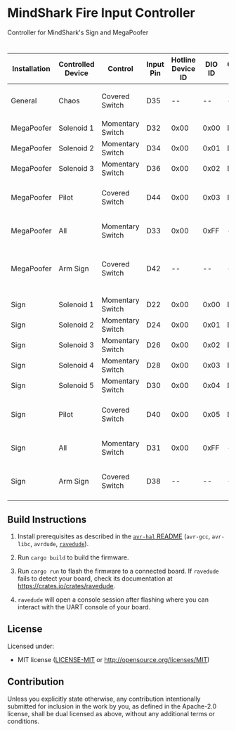 MindShark Fire Input Controller
========

Controller for MindShark's Sign and MegaPoofer
# 

| Installation | Controlled Device | Control          | Input Pin | Hotline Device ID | DIO ID | Output Pin | Relay Input/Output | Notes                                    |
|--------------|-------------------|------------------|-----------|-------------------|--------|------------|--------------------|------------------------------------------|
|              |                   |                  |           |                   |        |            |                    |                                          |
| General      | Chaos             | Covered Switch   | D35       | --                | --     | --         | --                 | Activate Chaos Input Mode                |
|              |                   |                  |           |                   |        |            |                    |                                          |
| MegaPoofer   | Solenoid 1        | Momentary Switch | D32       | 0x00              | 0x00   | D22        | 1                  |                                          |
| MegaPoofer   | Solenoid 2        | Momentary Switch | D34       | 0x00              | 0x01   | D24        | 2                  |                                          |
| MegaPoofer   | Solenoid 3        | Momentary Switch | D36       | 0x00              | 0x02   | D26        | 3                  |                                          |
| MegaPoofer   | Pilot             | Covered Switch   | D44       | 0x00              | 0x03   | D28        | 4                  | Pilot solenoid and glowflys              |
| MegaPoofer   | All               | Momentary Switch | D33       | 0x00              | 0xFF   | --         | --                 | Set all solenoid states                  |
| MegaPoofer   | Arm Sign          | Covered Switch   | D42       | --                | --     | --         | --                 | Enable Sending of Commands to MegaPoofer |
|              |                   |                  |           |                   |        |            |                    |                                          |
| Sign         | Solenoid 1        | Momentary Switch | D22       | 0x00              | 0x00   | D22        | 1                  |                                          |
| Sign         | Solenoid 2        | Momentary Switch | D24       | 0x00              | 0x01   | D24        | 2                  |                                          |
| Sign         | Solenoid 3        | Momentary Switch | D26       | 0x00              | 0x02   | D26        | 3                  |                                          |
| Sign         | Solenoid 4        | Momentary Switch | D28       | 0x00              | 0x03   | D28        | 4                  |                                          |
| Sign         | Solenoid 5        | Momentary Switch | D30       | 0x00              | 0x04   | D30        | 5                  |                                          |
| Sign         | Pilot             | Covered Switch   | D40       | 0x00              | 0x05   | D22        | 6                  | Pilot solenoid and glowflys              |
| Sign         | All               | Momentary Switch | D31       | 0x00              | 0xFF   | --         | --                 | Set all solenoid states                  |
| Sign         | Arm Sign          | Covered Switch   | D38       | --                | --     | --         | --                 | Enable Sending of Commands to Sign       |


## Build Instructions
1. Install prerequisites as described in the [`avr-hal` README] (`avr-gcc`, `avr-libc`, `avrdude`, [`ravedude`]).

2. Run `cargo build` to build the firmware.

3. Run `cargo run` to flash the firmware to a connected board.  If `ravedude`
   fails to detect your board, check its documentation at
   <https://crates.io/crates/ravedude>.

4. `ravedude` will open a console session after flashing where you can interact
   with the UART console of your board.

[`avr-hal` README]: https://github.com/Rahix/avr-hal#readme
[`ravedude`]: https://crates.io/crates/ravedude

## License
Licensed under:
 - MIT license
   ([LICENSE-MIT](LICENSE-MIT) or <http://opensource.org/licenses/MIT>)

## Contribution
Unless you explicitly state otherwise, any contribution intentionally submitted
for inclusion in the work by you, as defined in the Apache-2.0 license, shall
be dual licensed as above, without any additional terms or conditions.

